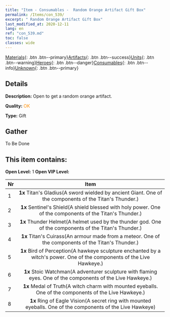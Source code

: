 ```yaml
---
title: "Item - Consumables -  Random Orange Artifact Gift Box"
permalink: /Items/con_539/
excerpt: " Random Orange Artifact Gift Box"
last_modified_at: 2020-12-11
lang: en
ref: "con_539.md"
toc: false
classes: wide
---
```

 [Materials](/Items/){: .btn .btn--primary}[Artifacts](/Items/Artifacts/){: .btn .btn--success}[Units](/Items/Units/){: .btn .btn--warning}[Heroes](/Items/Heroes/){: .btn .btn--danger}[Consumables](/Items/Consumables/){: .btn .btn--info}[Unknown](/Items/Unknown/){: .btn .btn--primary}

## Details
 **Description:** Open to get a random orange artifact.

 **Quality:** <span style="color: #FF8C00">OK</span>

 **Type:** Gift

## Gather

  To Be Done

## This item contains:

 **Open Level:** 1
 **Open VIP Level:** 

  | Nr |      Item    |
  |:---|:------------:|
  | 1 |  **1x** Titan's Gladius(A sword wielded by ancient Giant. One of the components of the Titan's Thunder.) | 
  | 2 |  **1x** Sentinel's Shield(A shield blessed with holy power. One of the components of the Titan's Thunder.) | 
  | 3 |  **1x** Thunder Helmet(A helmet used by the thunder god. One of the components of the Titan's Thunder.) | 
  | 4 |  **1x** Titan's Cuirass(An armour made from a meteor. One of the components of the Titan's Thunder.) | 
  | 5 |  **1x** Bird of Perception(A hawkeye sculpture enchanted by a witch's power. One of the components of the Live Hawkeye.) | 
  | 6 |  **1x** Stoic Watchman(A adventurer sculpture with flaming eyes. One of the components of the Live Hawkeye.) | 
  | 7 |  **1x** Medal of Truth(A witch charm with mounted eyeballs. One of the components of the Live Hawkeye.) | 
  | 8 |  **1x** Ring of Eagle Vision(A secret ring with mounted eyeballs. One of the components of the Live Hawkeye) | 
